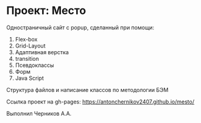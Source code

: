 # Проект: Место

Одностраничный сайт с popup, сделанный при помощи:
1. Flex-box
2. Grid-Layout
3. Адаптивная верстка
4. transition
5. Псевдоклассы
6. Форм
7. Java Script

Структура файлов и написание классов по методологии БЭМ

Ссылка проект на gh-pages: https://antonchernikov2407.github.io/mesto/

Выполнил Черников А.А.
  